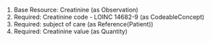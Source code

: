 1. Base Resource: Creatinine (as Observation)
1. Required: Creatinine code - LOINC 14682-9 (as CodeableConcept)
1. Required: subject of care (as Reference(Patient))
1. Required: Creatinine value   (as Quantity)
		